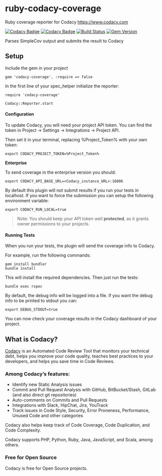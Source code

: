 # ruby-codacy-coverage

Ruby coverage reporter for Codacy https://www.codacy.com

[![Codacy Badge](https://api.codacy.com/project/badge/grade/72a7aaa0e3fd4a8db27607da159d3daa)](https://www.codacy.com/app/Codacy/ruby-codacy-coverage)
[![Codacy Badge](https://api.codacy.com/project/badge/coverage/72a7aaa0e3fd4a8db27607da159d3daa)](https://www.codacy.com/app/Codacy/ruby-codacy-coverage)
[![Build Status](https://circleci.com/gh/codacy/ruby-codacy-coverage.png?style=shield&circle-token=:circle-token)](https://circleci.com/gh/codacy/ruby-codacy-coverage)
[![Gem Version](https://badge.fury.io/rb/codacy-coverage.svg)](https://badge.fury.io/rb/codacy-coverage)

Parses SimpleCov output and submits the result to Codacy

## Setup

Include the gem in your project

```
gem 'codacy-coverage', :require => false
```

In the first line of your spec_helper initialize the reporter:

```
require 'codacy-coverage'

Codacy::Reporter.start
```


#### Configuration

To update Codacy, you will need your project API token. You can find the token in Project -> Settings -> Integrations -> Project API.

Then set it in your terminal, replacing %Project_Token% with your own token:

```
export CODACY_PROJECT_TOKEN=%Project_Token%
```

**Enterprise**

To send coverage in the enterprise version you should:
```
export CODACY_API_BASE_URL=<Codacy_instance_URL>:16006
```

By default this plugin will not submit results if you run your tests in localhost. If you want to force the submission you can setup the following environment variable:

```
export CODACY_RUN_LOCAL=true
```

> Note: You should keep your API token well **protected**, as it grants owner permissions to your projects.

#### Running Tests

When you run your tests, the plugin will send the coverage info to Codacy.

For example, run the following commands:

```
gem install bundler
bundle install
```

This will install the required dependencies. Then just run the tests:

```
bundle exec rspec
```

By default, the debug info will be logged into a file. If you want the debug info to be printed to stdout you can:

```
export DEBUG_STDOUT=true
```

You can now check your coverage results in the Codacy dashboard of your project.

## What is Codacy?

[Codacy](https://www.codacy.com/) is an Automated Code Review Tool that monitors your technical debt, helps you improve your code quality, teaches best practices to your developers, and helps you save time in Code Reviews.

### Among Codacy’s features:

 - Identify new Static Analysis issues
 - Commit and Pull Request Analysis with GitHub, BitBucket/Stash, GitLab (and also direct git repositories)
 - Auto-comments on Commits and Pull Requests
 - Integrations with Slack, HipChat, Jira, YouTrack
 - Track issues in Code Style, Security, Error Proneness, Performance, Unused Code and other categories

Codacy also helps keep track of Code Coverage, Code Duplication, and Code Complexity.

Codacy supports PHP, Python, Ruby, Java, JavaScript, and Scala, among others.

### Free for Open Source

Codacy is free for Open Source projects.
